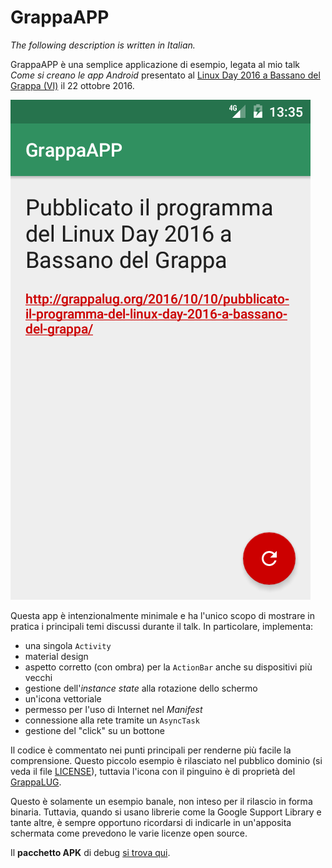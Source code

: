 # GrappaAPP

*The following description is written in Italian.*

GrappaAPP è una semplice applicazione di esempio, legata al mio talk *Come si
creano le app Android* presentato al [Linux Day 2016 a Bassano del Grappa
(VI)][1] il 22 ottobre 2016.

![](screenshot.png)

Questa app è intenzionalmente minimale e ha l'unico scopo di mostrare in pratica
i principali temi discussi durante il talk. In particolare, implementa:

- una singola `Activity`
- material design
- aspetto corretto (con ombra) per la `ActionBar` anche su dispositivi più
  vecchi
- gestione dell'*instance state* alla rotazione dello schermo
- un'icona vettoriale
- permesso per l'uso di Internet nel *Manifest*
- connessione alla rete tramite un `AsyncTask`
- gestione del "click" su un bottone

Il codice è commentato nei punti principali per renderne più facile la
comprensione. Questo piccolo esempio è rilasciato nel pubblico dominio (si veda
il file [LICENSE][2]), tuttavia l'icona con il pinguino è di proprietà
del [GrappaLUG][3].

Questo è solamente un esempio banale, non inteso per il rilascio in forma
binaria. Tuttavia, quando si usano librerie come la Google Support Library e
tante altre, è sempre opportuno ricordarsi di indicarle in un'apposita schermata
come prevedono le varie licenze open source.

Il **pacchetto APK** di debug [si trova qui][4].

  [1]: http://grappalug.org/linux-day/linux-day-2016/
  [2]: LICENSE
  [3]: http://grappalug.org
  [4]: GrappaAPP/app/build/outputs/apk/app-debug,apk
